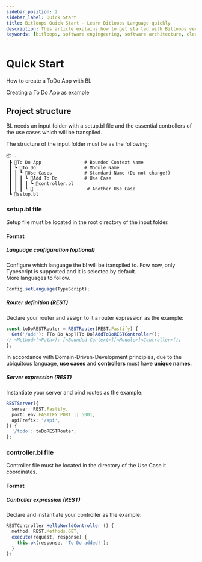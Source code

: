 ```yaml
---
sidebar_position: 2
sidebar_label: Quick Start
title: Bitloops Quick Start - Learn Bitloops Language quickly
description: This article explains how to get started with Bitloops very quickly. It provides a demonstration of how to get it up and running, how it works and how to begin exploring its features and capabilities.  
keywords: [bitloops, software engingeering, software architecture, clean code, learning programming, learning coding, software development, better programming]
---
```


# Quick Start 

How to create a ToDo App with BL

Creating a To Do App as example

## Project structure

BL needs an input folder with a setup.bl file and the essential controllers of the use cases which will be transpiled.
  
The structure of the input folder must be as the following:
```
📦 .
 ┣ 📂To Do App                # Bounded Context Name
 ┃ ┗ 📂To Do                  # Module Name
 ┃ ┃ ┗ 📂Use Cases            # Standard Name (Do not change!)
 ┃ ┃ ┃ ┗ 📂Add To Do          # Use Case
 ┃ ┃ ┃ ┃ ┗ 📜controller.bl			
 ┃ ┃ ┃ ┗ 📂 ...	              # Another Use Case	
 ┗ 📜setup.bl

```
### setup.bl file
Setup file must be located in the root directory of the input folder.  

#### Format

##### Language configuration (optional)  
Configure which language the bl will be transpiled to.
Fow now, only Typescript is supported and it is selected by default.  
More languages to follow.

```typescript
Config.setLanguage(TypeScript);
```

##### Router definition (REST)
Declare your router and assign to it a router expression as the example:
```typescript
const toDoRESTRouter = RESTRouter(REST.Fastify) {
  Get('/add'): [To Do App][To Do]AddToDoRESTController();
// <Method>(<Path>): [<Bounded Context>][<Module>]<Controller>();
};
```
In accordance with Domain-Driven-Development principles, due to the ubiquitous language, **use cases** and **controllers** must have **unique names**.

##### Server expression (REST)
Instantiate your server and bind routes as the example:
```typescript
RESTServer({
  server: REST.Fastify,
  port: env.FASTIFY_PORT || 5001,
  apiPrefix: '/api',
}) {
  '/todo': toDoRESTRouter;
};
```

### controller.bl file
Controller file must be located in the directory of the Use Case it coordinates.

#### Format
##### Controller expression (REST)
Declare and instantiate your controller as the example:
```typescript
RESTController HelloWorldController () {
  method: REST.Methods.GET;
  execute(request, response) {
    this.ok(response, 'To Do added!');
  }
};
```  
 